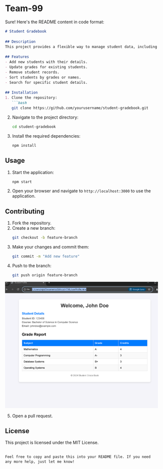 # Team-99
Sure! Here's the README content in code format:

```markdown
# Student Gradebook

## Description
This project provides a flexible way to manage student data, including their grades across multiple subjects. It supports various operations like adding students, updating grades, removing records, sorting by grades or names, and searching for specific student details.

## Features
- Add new students with their details.
- Update grades for existing students.
- Remove student records.
- Sort students by grades or names.
- Search for specific student details.

## Installation
1. Clone the repository:
   ```bash
   git clone https://github.com/yourusername/student-gradebook.git
   ```
2. Navigate to the project directory:
   ```bash
   cd student-gradebook
   ```
3. Install the required dependencies:
   ```bash
   npm install
   ```

## Usage
1. Start the application:
   ```bash
   npm start
   ```
2. Open your browser and navigate to `http://localhost:3000` to use the application.

## Contributing
1. Fork the repository.
2. Create a new branch:
   ```bash
   git checkout -b feature-branch
   ```
3. Make your changes and commit them:
   ```bash
   git commit -m "Add new feature"
   ```
4. Push to the branch:
   ```bash
   git push origin feature-branch
   ```
![Dashboard Screenshot](Dashboard.png)

5. Open a pull request.

## License
This project is licensed under the MIT License.
```

Feel free to copy and paste this into your README file. If you need any more help, just let me know!
